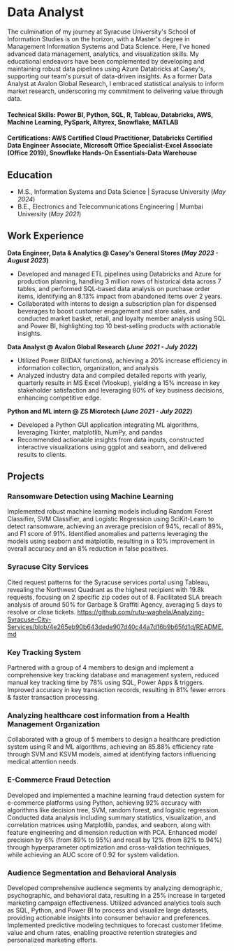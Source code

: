 # Data Analyst
The culmination of my journey at Syracuse University's School of Information Studies is on the horizon, with a Master's degree in Management Information Systems and Data Science. Here, I've honed advanced data management, analytics, and visualization skills. My educational endeavors have been complemented by developing and maintaining robust data pipelines using Azure Databricks at Casey's, supporting our team's pursuit of data-driven insights. As a former Data Analyst at Avalon Global Research, I embraced statistical analysis to inform market research, underscoring my commitment to delivering value through data. 

#### Technical Skills: Power BI, Python, SQL, R, Tableau, Databricks, AWS, Machine Learning, PySpark, Altyrex, Snowflake, MATLAB
#### Certifications: AWS Certified Cloud Practitioner, Databricks Certified Data Engineer Associate, Microsoft Office Specialist-Excel Associate (Office 2019), Snowflake Hands-On Essentials-Data Warehouse 

## Education						       		
- M.S., Information Systems and Data Science	| Syracuse University (_May 2024_)	 			        		
- B.E., Electronics and Telecommunications Engineering | Mumbai University (_May 2021_)

## Work Experience
**Data Engineer, Data & Analytics @ Casey's General Stores (_May 2023 - August 2023_)**
- Developed and managed ETL pipelines using Databricks and Azure for production planning, handling 3 million rows of historical data across 7 tables, and performed SQL-based data analysis on purchase order items, identifying an 8.13% impact from abandoned items over 2 years.
- Collaborated with interns to design a subscription plan for dispensed beverages to boost customer engagement and store sales, and conducted market basket, retail, and loyalty member analysis using SQL and Power BI, highlighting top 10 best-selling products with actionable insights.
  
**Data Analyst @ Avalon Global Research (_June 2021 - July 2022_)**
- Utilized Power BI(DAX functions), achieving a 20% increase efficiency in information collection, organization, and analysis
- Analyzed industry data and compiled detailed reports with yearly, quarterly results in MS Excel (Vlookup), yielding a 15% 
increase in key stakeholder satisfaction and leveraging 80% of key business decisions, enhancing competitive edge.

**Python and ML intern @ ZS Microtech (_June 2021 - July 2022_)**
- Developed a Python GUI application integrating ML algorithms, leveraging Tkinter, matplotlib, NumPy, and pandas
- Recommended actionable insights from data inputs, constructed interactive visualizations using ggplot and seaborn, and 
delivered results to clients.

## Projects
### Ransomware Detection using Machine Learning
Implemented robust machine learning models including Random Forest Classifier, SVM Classifier, and Logistic Regression using SciKit-Learn to detect ransomware, achieving an average precision of 94%, recall of 89%, and F1 score of 91%. Identified anomalies and patterns leveraging the models using seaborn and matplotlib, resulting in a 10% improvement in overall accuracy and an 8% reduction in false positives.

### Syracuse City Services
Cited request patterns for the Syracuse services portal using Tableau, revealing the Northwest Quadrant as the highest recipient with 19.8k requests, focusing on 2 specific zip codes out of 8. Facilitated SLA breach analysis of around 50% for Garbage & Graffiti Agency, averaging 5 days to resolve or close tickets.
https://github.com/rutu-waghela/Analyzing-Syracuse-City-Services/blob/4e265eb90b643dede907d40c44a7d16b9b65fd1d/README.md

### Key Tracking System
Partnered with a group of 4 members to design and implement a comprehensive key tracking database and management system, reduced manual key tracking time by 78% using SQL, Power Apps & triggers. Improved accuracy in key transaction records, resulting in 81% fewer errors & faster transaction processing.

### Analyzing healthcare cost information from a Health Management Organization
Collaborated with a group of 5 members to design a healthcare prediction system using R and ML algorithms, achieving an
85.88% efficiency rate through SVM and KSVM models, aimed at identifying factors influencing medical attention needs.

### E-Commerce Fraud Detection 
Developed and implemented a machine learning fraud detection system for e-commerce platforms using Python, achieving
92% accuracy with algorithms like decision tree, SVM, random forest, and logistic regression.
Conducted data analysis including summary statistics, visualization, and correlation matrices using Matplotlib, pandas, and
seaborn, along with feature engineering and dimension reduction with PCA.
Enhanced model precision by 6% (from 89% to 95%) and recall by 12% (from 82% to 94%) through hyperparameter
optimization and cross-validation techniques, while achieving an AUC score of 0.92 for system validation.

### Audience Segmentation and Behavioral Analysis                                     				                                
Developed comprehensive audience segments by analyzing demographic, psychographic, and behavioral data, resulting in a 25% increase in targeted marketing campaign effectiveness. 
Utilized advanced analytics tools such as SQL, Python, and Power BI to process and visualize large datasets, providing actionable insights into consumer behavior and preferences. Implemented predictive modeling techniques to forecast customer lifetime value and churn rates, enabling proactive retention strategies and personalized marketing efforts.
